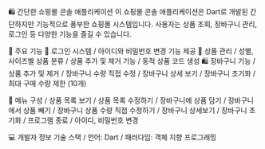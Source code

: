 🛍️ 간단한 쇼핑몰 콘솔 애플리케이션
  이 쇼핑몰 콘솔 애플리케이션은 Dart로 개발된 간단하지만 기능적으로 풍부한 쇼핑몰 시스템입니다. 사용자는 상품 조회, 장바구니 관리, 로그인 등 다양한 기능을 즐길 수 있습니다.

🥊 주요 기능
  🔐 로그인 시스템
     / 아이디와 비밀번호 변경 기능 제공
  🛒 상품 관리
     / 성별, 사이즈별 상품 분류
     / 상품 추가 및 제거 기능
     / 동적 상품 코드 생성
  🛍️ 장바구니 기능
     / 상품 추가 및 제거
     / 장바구니 수량 직접 수정
     / 장바구니 상세 보기
     / 장바구니 초기화
     / 최대 구매 수량 제한 (10개)
      
📱 메뉴 구성
   / 상품 목록 보기
   / 상품 목록 수정하기
   / 장바구니에 상품 담기
   / 장바구니에서 상품 빼기
   / 장바구니 상품 수량 직접 수정하기
   / 장바구니 상세보기
   / 장바구니 초기화
   / 프로그램 종료
   / 아이디, 비밀번호 변경 
      
  💻 개발자 정보
    기술 스택
    / 언어: Dart
    / 패러다임: 객체 지향 프로그래밍
